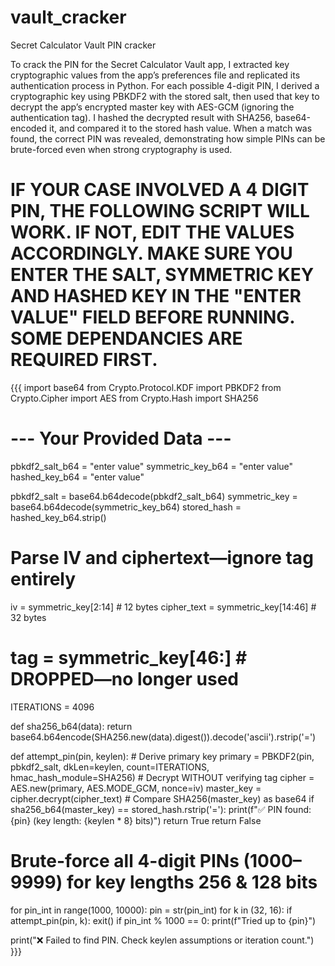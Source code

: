 # vault_cracker
Secret Calculator Vault PIN cracker

To crack the PIN for the Secret Calculator Vault app, I extracted key cryptographic values from the app’s preferences file and replicated its authentication process in Python. For each possible 4-digit PIN, I derived a cryptographic key using PBKDF2 with the stored salt, then used that key to decrypt the app’s encrypted master key with AES-GCM (ignoring the authentication tag). I hashed the decrypted result with SHA256, base64-encoded it, and compared it to the stored hash value. When a match was found, the correct PIN was revealed, demonstrating how simple PINs can be brute-forced even when strong cryptography is used.

IF YOUR CASE INVOLVED A 4 DIGIT PIN, THE FOLLOWING SCRIPT WILL WORK. IF NOT, EDIT THE VALUES ACCORDINGLY.
MAKE SURE YOU ENTER THE SALT, SYMMETRIC KEY AND HASHED KEY IN THE "ENTER VALUE" FIELD BEFORE RUNNING.
SOME DEPENDANCIES ARE REQUIRED FIRST.
=============================================================================
{{{
import base64
from Crypto.Protocol.KDF import PBKDF2
from Crypto.Cipher import AES
from Crypto.Hash import SHA256

# --- Your Provided Data ---
pbkdf2_salt_b64 = "enter value"
symmetric_key_b64 = "enter value"
hashed_key_b64 = "enter value"

pbkdf2_salt = base64.b64decode(pbkdf2_salt_b64)
symmetric_key = base64.b64decode(symmetric_key_b64)
stored_hash = hashed_key_b64.strip()

# Parse IV and ciphertext—ignore tag entirely
iv = symmetric_key[2:14]            # 12 bytes
cipher_text = symmetric_key[14:46]  # 32 bytes
# tag = symmetric_key[46:]          # DROPPED—no longer used

ITERATIONS = 4096

def sha256_b64(data):
    return base64.b64encode(SHA256.new(data).digest()).decode('ascii').rstrip('=')

def attempt_pin(pin, keylen):
    # Derive primary key
    primary = PBKDF2(pin, pbkdf2_salt, dkLen=keylen, count=ITERATIONS, hmac_hash_module=SHA256)
    # Decrypt WITHOUT verifying tag
    cipher = AES.new(primary, AES.MODE_GCM, nonce=iv)
    master_key = cipher.decrypt(cipher_text)
    # Compare SHA256(master_key) as base64
    if sha256_b64(master_key) == stored_hash.rstrip('='):
        print(f"✅ PIN found: {pin} (key length: {keylen * 8} bits)")
        return True
    return False

# Brute-force all 4-digit PINs (1000–9999) for key lengths 256 & 128 bits
for pin_int in range(1000, 10000):
    pin = str(pin_int)
    for k in (32, 16):
        if attempt_pin(pin, k):
            exit()
    if pin_int % 1000 == 0:
        print(f"Tried up to {pin}")

print("❌ Failed to find PIN. Check keylen assumptions or iteration count.")
}}}
